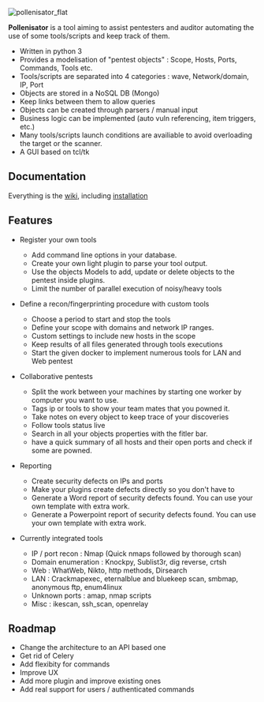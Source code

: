 ![pollenisator_flat](https://github.com/AlgoSecure/Pollenisator/wiki/uploads/1e17b6e558bec07767eb12506ed6b2bf/pollenisator_flat.png)

**Pollenisator** is a tool aiming to assist pentesters and auditor automating the use of some tools/scripts and keep track of them.
  * Written in python 3
  * Provides a modelisation of "pentest objects" : Scope, Hosts, Ports, Commands, Tools etc.
  * Tools/scripts are separated into 4 categories : wave, Network/domain, IP, Port
  * Objects are stored in a NoSQL DB (Mongo)
  * Keep links between them to allow queries
  * Objects can be created through parsers / manual input
  * Business logic can be implemented (auto vuln referencing, item triggers, etc.)
  * Many tools/scripts launch conditions are availiable to avoid overloading the target or the scanner.
  * A GUI based on tcl/tk
  
## Documentation ##

Everything is the [wiki](https://github.com/AlgoSecure/Pollenisator/wiki/_Sidebar), including [installation](https://github.com/***REMOVED***/Pollenisator/wiki/Overview)

## Features ##

  * Register your own tools
    * Add command line options in your database.
    * Create your own light plugin to parse your tool output.
    * Use the objects Models to add, update or delete objects to the pentest inside plugins.
    * Limit the number of parallel execution of noisy/heavy tools

  * Define a recon/fingerprinting procedure with custom tools
    * Choose a period to start and stop the tools
    * Define your scope with domains and network IP ranges.
    * Custom settings to include new hosts in the scope
    * Keep results of all files generated through tools executions
    * Start the given docker to implement numerous tools for LAN and Web pentest

  * Collaborative pentests
    * Split the work between your machines by starting one worker by computer you want to use.
    * Tags ip or tools to show your team mates that you powned it.
    * Take notes on every object to keep trace of your discoveries
    * Follow tools status live
    * Search in all your objects properties with the fitler bar.
    * have a quick summary of all hosts and their open ports and check if some are powned.

  * Reporting
    * Create security defects on IPs and ports
    * Make your plugins create defects directly so you don't have to
    * Generate a Word report of security defects found. You can use your own template with extra work.
    * Generate a Powerpoint report of security defects found. You can use your own template with extra work.

  * Currently integrated tools
    * IP / port recon : Nmap (Quick nmaps followed by thorough scan)
    * Domain enumeration : Knockpy, Sublist3r, dig reverse, crtsh
    * Web : WhatWeb, Nikto, http methods, Dirsearch
    * LAN : Crackmapexec, eternalblue and bluekeep scan, smbmap, anonymous ftp, enum4linux
    * Unknown ports : amap, nmap scripts
    * Misc : ikescan, ssh_scan, openrelay
    
   
## Roadmap ##

  * Change the architecture to an API based one
  * Get rid of Celery
  * Add flexibity for commands
  * Improve UX
  * Add more plugin and improve existing ones
  * Add real support for users / authenticated commands
  
